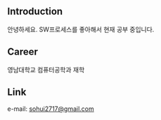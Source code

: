 ## Introduction 
안녕하세요. SW프로세스를 좋아해서 현재 공부 중입니다.

## Career 
영남대학교 컴퓨터공학과 재학

## Link 
e-mail: sohui2717@gmail.com
